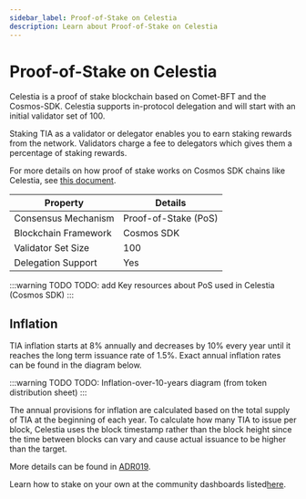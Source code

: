 ```yaml
---
sidebar_label: Proof-of-Stake on Celestia
description: Learn about Proof-of-Stake on Celestia
---
```


# Proof-of-Stake on Celestia

Celestia is a proof of stake blockchain based on Comet-BFT and the Cosmos-SDK. Celestia supports in-protocol delegation and will start with an initial validator set of 100.

Staking TIA as a validator or delegator enables you to earn staking rewards from the network. Validators charge a fee to delegators which gives them a percentage of staking rewards.

For more details on how proof of stake works on Cosmos SDK chains like Celestia, see
[this document](https://docs.cosmos.network/main/modules/staking#:~:text=The%20module%20enables%20Cosmos%20SDK,validator%20set%20for%20the%20system).

| Property | Details |
| -------- | ------- |
| Consensus Mechanism | Proof-of-Stake (PoS) |
| Blockchain Framework | Cosmos SDK |
| Validator Set Size | 100 |
| Delegation Support | Yes |

:::warning TODO
TODO: add Key resources about PoS used in Celestia (Cosmos SDK)
:::

## Inflation

TIA inflation starts at 8% annually and decreases by 10% every year
until it reaches the long term issuance rate of 1.5%. Exact annual
inflation rates can be found in the diagram below.

:::warning TODO
TODO: Inflation-over-10-years diagram (from token distribution sheet)
:::

The annual provisions for inflation are calculated based on the
total supply of TIA at the beginning of each year. To calculate how
many TIA to issue per block, Celestia uses the block timestamp
rather than the block height since the time between blocks can vary
and cause actual issuance to be higher than the target.

More details can be found in [ADR019](https://github.com/celestiaorg/celestia-app/blob/main/docs/architecture/adr-019-strict-inflation-schedule.md).

Learn how to stake on your own at the community dashboards listed[here](https://docs.celestia.org/developers/staking/).
